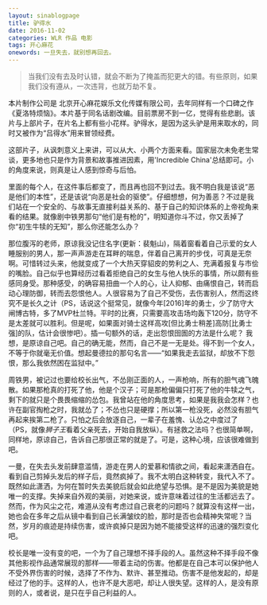 ```yaml
---
layout: sinablogpage
title: 驴得水
date: 2016-11-02
categories: WLR 作品 电影
tags: 开心麻花
onewords: 一旦失去，就别想再回去。
---
```

> 当我们没有去及时认错，就会不断为了掩盖而犯更大的错。有些原则，如果我们没有遵从，一次违背，也就万劫不复。

本片制作公司是 北京开心麻花娱乐文化传媒有限公司，去年同样有一个口碑之作《夏洛特烦恼》。本片基于同名话剧改编。目前票房不到一亿，觉得有些悲剧。该片与上部片子，在片名上都有些小花样。驴得水，是因为这头驴是用来取水的，同时又被作为“吕得水”用来冒领经费。

这部片子，从讽刺意义上来讲，可以从大、小两个方面来看。国家层次未免老生常谈，更多地也只是作为背景和故事推进因素，用'Incredible China'总结即可。小的角度来说，则真是让人感到惊奇与后怕。

里面的每个人，在这件事后都变了，而且再也回不到过去。我不明白我是该说“恶是他们的本性”，还是该说“向恶是社会的驱使”。仔细想想，何为善恶？不过是我们站在一个安全的、与故事无直接利益关系的、基于自己的知识体系的上帝视角来看的结果。就像剧中铁男那句“他们是有枪的”，明知道你斗不过，你又丢掉了你“初生牛犊的无知”，那么你还能怎么办？

那位腹泻的老师，原谅我没记住名字(更新：裴魁山)，隔着窗看着自己示爱的女人睡服别的男人，那一声声游走在耳畔的喘息，伴着自己离开的步伐，可真是无奈啊。可惜转过头来，他就变成了一个大热天穿貂皮的势利之人、充满着报复与市侩的嘴脸。自己似乎也算经历过看着拒绝自己的女生与他人快乐的事情，所以颇有些感同身受。那种感受，的确容易扭曲一个人的心，让人抑郁、由痛恨自己，转而启动心理防御，转而去怨恨他人。人很容易为了自己不受伤，去伤害别人，然而这终究不是长久之计（PS，话说这个挺常见，就像今年[2016]年的勇士，少了防守大闸博古特，多了MVP杜兰特。平时的比赛，只需要高攻击场均轰下120分，防守不是太差就可以胜利。但是呢，如果面对骑士这样高攻[但比勇士稍差]高防[比勇士强]的队，估计会很惨吧）。插一句额外的话，走出怨恨囹圄的方法是什么呢？ 我想，是原谅自己吧。自己的确无能，然而，自己不是一无是处。得不到一个女人，不等于你就毫无价值。想起曼德拉的那句名言——“如果我走去监狱，却放不下怨恨，那么我依然困在监狱中。”

周铁男，被记过也要给校长出气，不怂刚正面的人，一声枪响，所有的胆气魂飞魄散。如果那枪真的打死了他，他是个汉子；可是那枪偏偏只打死了他的牛犊之气，剩下的就只是个畏畏缩缩的怂包。我曾站在他的角度思考，如果是我我会怎样？也许在副官掏枪之时，我就怂了；不怂也只是硬撑；所以第一枪没死，必然没有胆气再起来挨第二枪了。只怕之后会放逐自己，一辈子在羞愧、认怂之中度过了（PS，就像*狮子王*看着父亲死去，开始自我放纵）。有拯救之法吗？也很简单啊，同样地，原谅自己，告诉自己那很正常的就是了。可是，这种心境，应该很难做到吧。

一曼，在失去头发前肆意滥情，游走在男人的爱慕和情欲之间，看起来潇洒自在。看到自己剪掉头发后的样子后，竟然疯掉了。我不太明白这种转变，我代入不了。既然如此潇洒，为何在暂时失去美貌后就会如此绝望与恐惧。是不是因为美貌是她唯一的支撑。失掉来自外观的美丽，对她来说，或许意味着过往的生活都远去了。然而，作为风尘之花，难道从没有考虑过自己衰老的问题吗？就算没有这样一出，她也会在多年之后从镜中看到自己长满皱纹的脸，那时是否也会精神失常呢？当然，岁月的痕迹是持续伤害，或许疯掉只是因为她不能接受这样的迅速的强烈变化吧。

校长是唯一没有变的吧，一个为了自己理想不择手段的人。虽然这种不择手段不像其他影视作品通常展现的那样——带着主动的伤害。他都是在自己本可以保护他人不受外界伤害的时候，选择了不作为、默许、甚至推动。伤害不是他发起的，却是经过了他的手。这样的人，也许不是大恶吧，却让人很失望。这样的人，是没有原则的人，或者说，是只在乎自己利益的人。

